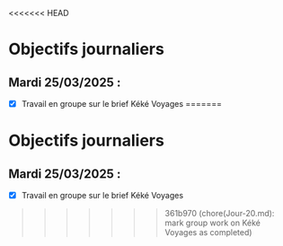 <<<<<<< HEAD
# Objectifs journaliers

## Mardi 25/03/2025 :

- [x] Travail en groupe sur le brief Kéké Voyages
=======
# Objectifs journaliers

## Mardi 25/03/2025 :

- [x] Travail en groupe sur le brief Kéké Voyages
>>>>>>> 361b970 (chore(Jour-20.md): mark group work on Kéké Voyages as completed)
